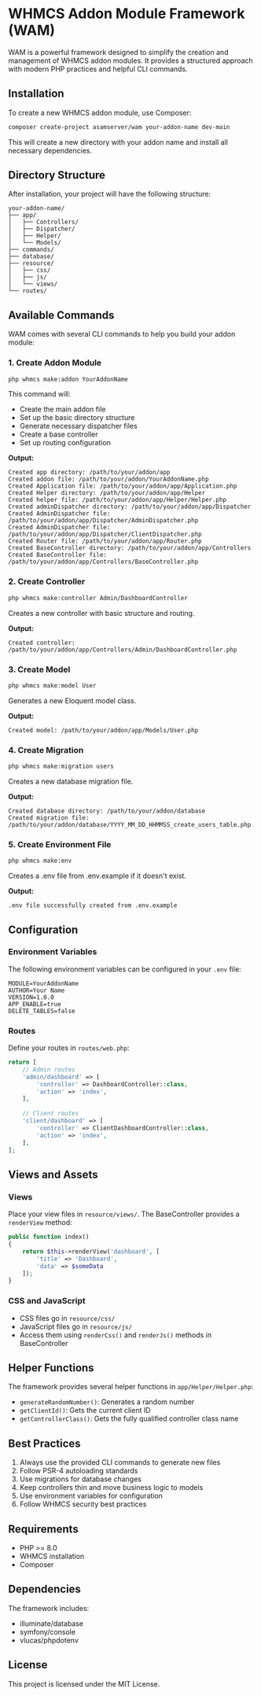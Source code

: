 # WHMCS Addon Module Framework (WAM)

WAM is a powerful framework designed to simplify the creation and management of WHMCS addon modules. It provides a structured approach with modern PHP practices and helpful CLI commands.

## Installation

To create a new WHMCS addon module, use Composer:

```bash
composer create-project asamserver/wam your-addon-name dev-main
```

This will create a new directory with your addon name and install all necessary dependencies.

## Directory Structure

After installation, your project will have the following structure:

```
your-addon-name/
├── app/
│   ├── Controllers/
│   ├── Dispatcher/
│   ├── Helper/
│   └── Models/
├── commands/
├── database/
├── resource/
│   ├── css/
│   ├── js/
│   └── views/
└── routes/
```

## Available Commands

WAM comes with several CLI commands to help you build your addon module:

### 1. Create Addon Module

```bash
php whmcs make:addon YourAddonName
```

This command will:
- Create the main addon file
- Set up the basic directory structure
- Generate necessary dispatcher files
- Create a base controller
- Set up routing configuration

**Output:**
```
Created app directory: /path/to/your/addon/app
Created addon file: /path/to/your/addon/YourAddonName.php
Created Application file: /path/to/your/addon/app/Application.php
Created Helper directory: /path/to/your/addon/app/Helper
Created helper file: /path/to/your/addon/app/Helper/Helper.php
Created adminDispatcher directory: /path/to/your/addon/app/Dispatcher
Created AdminDispatcher file: /path/to/your/addon/app/Dispatcher/AdminDispatcher.php
Created AdminDispatcher file: /path/to/your/addon/app/Dispatcher/ClientDispatcher.php
Created Router file: /path/to/your/addon/app/Router.php
Created BaseController directory: /path/to/your/addon/app/Controllers
Created BaseController file: /path/to/your/addon/app/Controllers/BaseController.php
```

### 2. Create Controller

```bash
php whmcs make:controller Admin/DashboardController
```

Creates a new controller with basic structure and routing.

**Output:**
```
Created controller: /path/to/your/addon/app/Controllers/Admin/DashboardController.php
```

### 3. Create Model

```bash
php whmcs make:model User
```

Generates a new Eloquent model class.

**Output:**
```
Created model: /path/to/your/addon/app/Models/User.php
```

### 4. Create Migration

```bash
php whmcs make:migration users
```

Creates a new database migration file.

**Output:**
```
Created database directory: /path/to/your/addon/database
Created migration file: /path/to/your/addon/database/YYYY_MM_DD_HHMMSS_create_users_table.php
```

### 5. Create Environment File

```bash
php whmcs make:env
```

Creates a .env file from .env.example if it doesn't exist.

**Output:**
```
.env file successfully created from .env.example
```

## Configuration

### Environment Variables

The following environment variables can be configured in your `.env` file:

```env
MODULE=YourAddonName
AUTHOR=Your Name
VERSION=1.0.0
APP_ENABLE=true
DELETE_TABLES=false
```

### Routes

Define your routes in `routes/web.php`:

```php
return [
    // Admin routes
    'admin/dashboard' => [
        'controller' => DashboardController::class,
        'action' => 'index',
    ],
    
    // Client routes
    'client/dashboard' => [
        'controller' => ClientDashboardController::class,
        'action' => 'index',
    ],
];
```

## Views and Assets

### Views

Place your view files in `resource/views/`. The BaseController provides a `renderView` method:

```php
public function index()
{
    return $this->renderView('dashboard', [
        'title' => 'Dashboard',
        'data' => $someData
    ]);
}
```

### CSS and JavaScript

- CSS files go in `resource/css/`
- JavaScript files go in `resource/js/`
- Access them using `renderCss()` and `renderJs()` methods in BaseController

## Helper Functions

The framework provides several helper functions in `app/Helper/Helper.php`:

- `generateRandomNumber()`: Generates a random number
- `getClientId()`: Gets the current client ID
- `getControllerClass()`: Gets the fully qualified controller class name

## Best Practices

1. Always use the provided CLI commands to generate new files
2. Follow PSR-4 autoloading standards
3. Use migrations for database changes
4. Keep controllers thin and move business logic to models
5. Use environment variables for configuration
6. Follow WHMCS security best practices

## Requirements

- PHP >= 8.0
- WHMCS installation
- Composer

## Dependencies

The framework includes:
- illuminate/database
- symfony/console
- vlucas/phpdotenv

## License

This project is licensed under the MIT License.